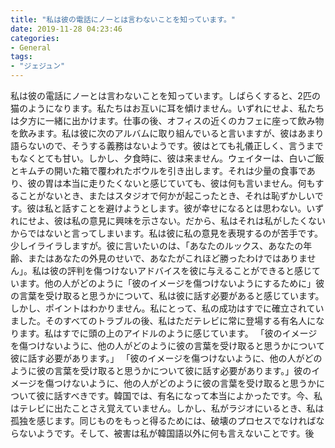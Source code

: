 ```yaml
---
title: "私は彼の電話にノーとは言わないことを知っています。"
date: 2019-11-28 04:23:46
categories:
- General
tags:
- "ジェジュン"
---
```


私は彼の電話にノーとは言わないことを知っています。しばらくすると、2匹の猫のようになります。私たちはお互いに耳を傾けません。いずれにせよ、私たちは夕方に一緒に出かけます。仕事の後、オフィスの近くのカフェに座って飲み物を飲みます。私は彼に次のアルバムに取り組んでいると言いますが、彼はあまり語らないので、そうする義務はないようです。彼はとても礼儀正しく、言うまでもなくとても甘い。しかし、夕食時に、彼は来ません。ウェイターは、白いご飯とキムチの開いた箱で覆われたボウルを引き出します。それは少量の食事であり、彼の胃は本当に走りたくないと感じていても、彼は何も言いません。何もすることがないとき、またはスタジオで何かが起こったとき、それは恥ずかしいです。彼は私と話すことを避けようとします。彼が幸せになるとは思わない。いずれにせよ、彼は私の意見に興味を示さない。だから、私はそれは私がしたくないからではないと言ってしまいます。私は彼に私の意見を表現するのが苦手です。少しイライラしますが。彼に言いたいのは、「あなたのルックス、あなたの年齢、またはあなたの外見のせいで、あなたがこれほど勝ったわけではありません」。私は彼の評判を傷つけないアドバイスを彼に与えることができると感じています。他の人がどのように「彼のイメージを傷つけないようにするために」彼の言葉を受け取ると思うかについて、私は彼に話す必要があると感じています。しかし、ポイントはわかりません。私にとって、私の成功はすでに確立されていました。そのすべてのトラブルの後、私はただテレビに常に登場する有名人になります。私はすでに頭の上のアイドルのように感じています。 「彼のイメージを傷つけないように、他の人がどのように彼の言葉を受け取ると思うかについて彼に話す必要があります。」 「彼のイメージを傷つけないように、他の人がどのように彼の言葉を受け取ると思うかについて彼に話す必要があります。」彼のイメージを傷つけないように、他の人がどのように彼の言葉を受け取ると思うかについて彼に話すべきです。韓国では、有名になって本当によかったです。今、私はテレビに出たことさえ覚えていません。しかし、私がラジオにいるとき、私は孤独を感じます。同じものをもっと得るためには、破壊のプロセスでなければならないようです。そして、被害は私が韓国語以外に何も言えないことです。後
